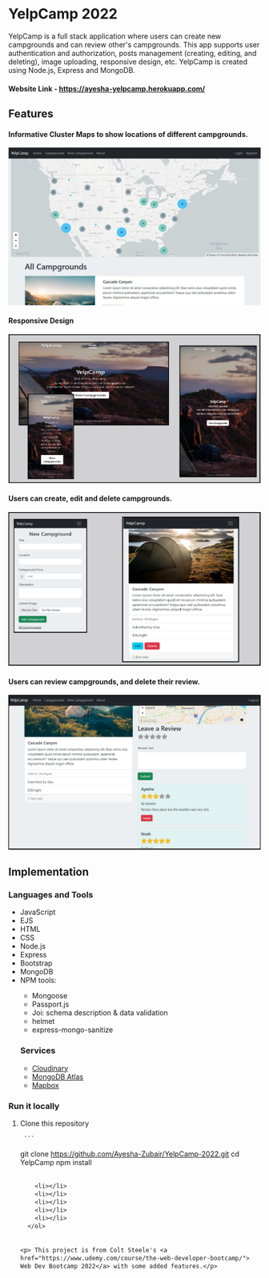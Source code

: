 <h1>YelpCamp 2022</h1>

<p>YelpCamp is a full stack application where users can create new campgrounds and can review other's campgrounds. This app supports user authentication and authorization, posts management (creating, editing, and deleting), image uploading, responsive design, etc. YelpCamp is created using Node.js, Express and MongoDB.</p>

<h4>Website Link - <a href="https://ayesha-yelpcamp.herokuapp.com/">https://ayesha-yelpcamp.herokuapp.com/</a></h4>

<h2>Features</h2>

<h4>Informative Cluster Maps to show locations of different campgrounds.</h4>

<img src="/images/index.JPG">

<h4>Responsive Design</h4>

<img src="/images/responsive.png">

<h4>Users can create, edit and delete campgrounds.</h4>

<img src="/images/new.png">

<h4>Users can review campgrounds, and delete their review.</h4>

<img src="/images/reviews.png">

<h2>Implementation</h2>

<h3>Languages and Tools</h3>
<ul>
<li>JavaScript</li>
<li>EJS</li>
<li>HTML</li>
<li>CSS</li>
<li>Node.js</li>
<li>Express</li>
<li>Bootstrap</li>
<li>MongoDB</li>
<li>NPM tools:</li>
<ul>
<li>Mongoose</li>
<li>Passport.js</li>
<li>Joi: schema description & data validation</li>
<li>helmet</li>
<li>express-mongo-sanitize</li>
</ul>

<h3>Services</h3>
<ul>
<li><a href="https://cloudinary.com/">Cloudinary<a></li>
<li><a href="https://www.mongodb.com/atlas/database">MongoDB Atlas<a></li>
<li><a href="https://www.mapbox.com/">Mapbox<a></li>
</ul>
</ul>

<h3>Run it locally</h3>
  <ol>
    <li>Clone this repository</li>
    
     ```
git clone https://github.com/Ayesha-Zubair/YelpCamp-2022.git
cd YelpCamp
npm install 
```
    
    <li></li>
    <li></li>
    <li></li>
    <li></li>
    <li></li>
  </ol>  
  

<p> This project is from Colt Steele's <a href="https://www.udemy.com/course/the-web-developer-bootcamp/"> Web Dev Bootcamp 2022</a> with some added features.</p>
